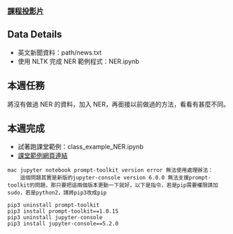 ### [課程投影片](https://ppt.cc/fxQ79x)

## Data Details

 - 英文新聞資料：path/news.txt
 - 使用 NLTK 完成 NER 範例程式：NER.ipynb

## 本週任務
將沒有做過 NER 的資料，加入 NER，再銜接以前做過的方法，看看有甚麼不同。

## 本週完成
 - 試著跑課堂範例：class_example_NER.ipynb
 - [課堂範例網頁連結](https://b05611038.github.io/DataScience_R/week_12/class_example_NER.html)

```
mac jupyter notebook prompt-toolkit version error 無法使用處理辦法：
    這個問題其實是新版的jupyter-console version 6.0.0 無法支援prompt-toolkit的問題，那只要把這兩個版本更動一下就好，以下是指令，若是pip需要權限請加sudo，若是python2，請將pip3改成pip
```
```
pip3 uninstall prompt-toolkit
pip3 install prompt-toolkit==1.0.15
pip3 uninstall jupyter-console
pip3 install jupyter-console==5.2.0

```
